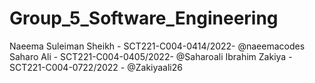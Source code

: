 # Group_5_Software_Engineering
Naeema Suleiman Sheikh - SCT221-C004-0414/2022- @naeemacodes
Saharo Ali - SCT221-C004-0405/2022- @Saharoali
Ibrahim Zakiya -SCT221-C004-0722/2022 - @Zakiyaali26
